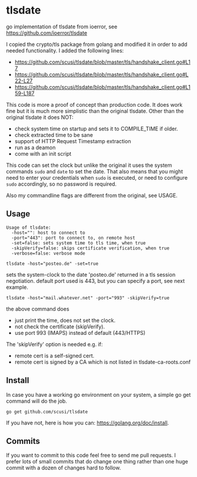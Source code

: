 # tlsdate
go implementation of tlsdate from ioerror, see https://github.com/ioerror/tlsdate

I copied the crypto/tls package from golang and modified it in order to add needed functionality.
I added the following lines:

* https://github.com/scusi/tlsdate/blob/master/tls/handshake_client.go#L17
* https://github.com/scusi/tlsdate/blob/master/tls/handshake_client.go#L22-L27
* https://github.com/scusi/tlsdate/blob/master/tls/handshake_client.go#L159-L187

This code is more a proof of concept than production code.
It does work fine but it is much more simplistic than the original tlsdate.
Other than the original tlsdate it does NOT:
- check system time on startup and sets it to COMPILE_TIME if older.
- check extracted time to be sane
- support of HTTP Request Timestamp extraction
- run as a deamon
- come with an init script

This code can set the clock but unlike the original it uses the system 
commands ```sudo``` and ```date``` to set the date. That also means that
you might need to enter your credentials when ```sudo``` is executed,
or need to configure ```sudo``` accordingly, so no password is required.

Also my commandline flags are different from the original, see USAGE.

## Usage

```
Usage of tlsdate:
  -host="": host to connect to
  -port="443": port to connect to, on remote host
  -set=false: sets system time to tls time, when true
  -skipVerify=false: skips certificate verification, when true
  -verbose=false: verbose mode
```

 ```tlsdate -host="posteo.de" -set=true```

sets the system-clock to the date 'posteo.de' returned in a tls session negotiation.
default port used is 443, but you can specify a port, see next example.

 ```tlsdate -host="mail.whatever.net" -port="993" -skipVerify=true```

the above command does
- just print the time, does not set the clock.
- not check the certificate (skipVerify).
- use port 993 (IMAPS) instead of default (443/HTTPS)

The 'skipVerify' option is needed e.g. if:
- remote cert is a self-signed cert.
- remote cert is signed by a CA which is not listed in tlsdate-ca-roots.conf

## Install

In case you have a working go environment on your system, 
a simple go get command will do the job.

 ```go get github.com/scusi/tlsdate```

If you have not, here is how you can: https://golang.org/doc/install.

## Commits

If you want to commit to this code feel free to send me pull requests.
I prefer lots of small commits that do change one thing rather than 
one huge commit with a dozen of changes hard to follow.
